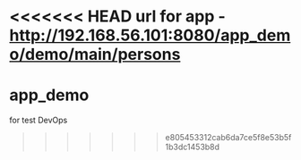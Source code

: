 <<<<<<< HEAD
url for app - http://192.168.56.101:8080/app_demo/demo/main/persons
=======
# app_demo
for test DevOps
>>>>>>> e805453312cab6da7ce5f8e53b5f1b3dc1453b8d
